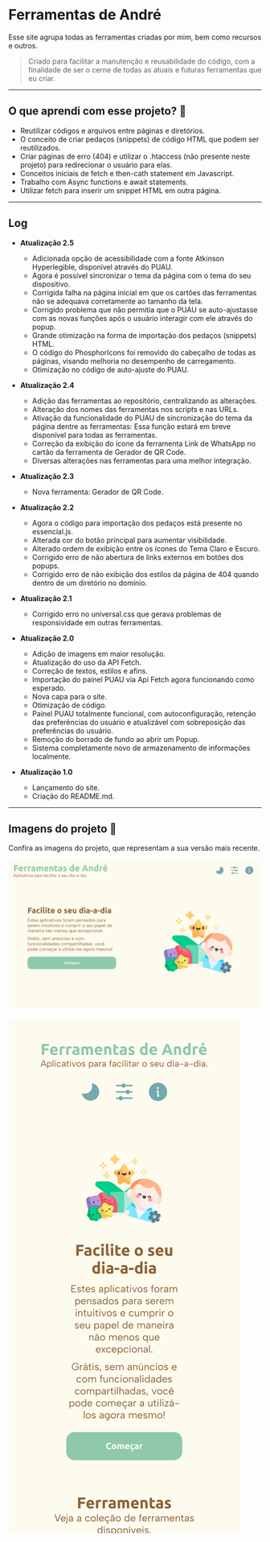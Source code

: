 # Ferramentas de André
Esse site agrupa todas as ferramentas criadas por mim, bem como recursos e outros.

> Criado para facilitar a manutenção e reusabilidade do código, com a finalidade de ser o cerne de todas as atuais e futuras ferramentas que eu criar.

- - - 

## O que aprendi com esse projeto? 🎯
- Reutilizar códigos e arquivos entre páginas e diretórios.
- O conceito de criar pedaços (snippets) de código HTML que podem ser reutilizados.
- Criar páginas de erro (404) e utilizar o .htaccess (não presente neste projeto) para redirecionar o usuário para elas.
- Conceitos iniciais de fetch e then-cath statement em Javascript.
- Trabalho com Async functions e await statements.
- Utilizar fetch para inserir um snippet HTML em outra página.

- - - 

## Log
- **Atualização 2.5**
    - Adicionada opção de acessibilidade com a fonte Atkinson Hyperlegible, disponível através do PUAU.
    - Agora é possível sincronizar o tema da página com o tema do seu dispositivo.
    - Corrigida falha na página inicial em que os cartões das ferramentas não se adequava corretamente ao tamanho da tela.
    - Corrigido problema que não permitia que o PUAU se auto-ajustasse com as novas funções após o usuário interagir com ele através do popup.
    - Grande otimização na forma de importação dos pedaços (snippets) HTML.
    - O código do PhosphorIcons foi removido do cabeçalho de todas as páginas, visando melhoria no desempenho de carregamento.
    - Otimização no código de auto-ajuste do PUAU.

- **Atualização 2.4**
    - Adição das ferramentas ao repositório, centralizando as alterações.
    - Alteração dos nomes das ferramentas nos scripts e nas URLs. 
    - Ativação da funcionalidade do PUAU de sincronização do tema da página dentre as ferramentas: Essa função estará em breve disponível para todas as ferramentas.
    - Correção da exibição do ícone da ferramenta Link de WhatsApp no cartão da ferramenta de Gerador de QR Code.
    - Diversas alterações nas ferramentas para uma melhor integração.

- **Atualização 2.3**
    - Nova ferramenta: Gerador de QR Code.

- **Atualização 2.2**
    - Agora o código para importação dos pedaços está presente no essencial.js.
    - Alterada cor do botão principal para aumentar visibilidade.
    - Alterado ordem de exibição entre os ícones do Tema Claro e Escuro.
    - Corrigido erro de não abertura de links externos em botões dos popups.
    - Corrigido erro de não exibição dos estilos da página de 404 quando dentro de um diretório no domínio.
    

- **Atualização 2.1**
    - Corrigido erro no universal.css que gerava problemas de responsividade em outras ferramentas.

- **Atualização 2.0**
    - Adição de imagens em maior resolução.
    - Atualização do uso da API Fetch.
    - Correção de textos, estilos e afins.
    - Importação do painel PUAU via Api Fetch agora funcionando como esperado.
    - Nova capa para o site.
    - Otimização de código.
    - Painel PUAU totalmente funcional, com autoconfiguração, retenção das preferências do usuário e atualizável com sobreposição das preferências do usuário.
    - Remoção do borrado de fundo ao abrir um Popup.
    - Sistema completamente novo de armazenamento de informações localmente.

- **Atualização 1.0**
    - Lançamento do site.
    - Criação do README.md.

- - -

## Imagens do projeto 📸
Confira as imagens do projeto, que representam a sua versão mais recente.

<img src="imagens/site_computador.png" style="border-radius: 12px;">
<br><br>
<img src="imagens/site_telefone.png" style="border-radius: 12px;">